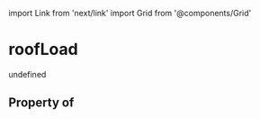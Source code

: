 import Link from 'next/link'
import Grid from '@components/Grid'

# roofLoad

undefined

## Property of



